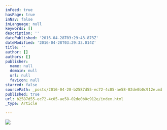 ```yaml
---
inFeed: true
hasPage: true
inNav: false
inLanguage: null
keywords: []
description: ''
datePublished: '2016-04-28T03:29:43.873Z'
dateModified: '2016-04-28T03:29:33.014Z'
title: ''
author: []
authors: []
publisher:
  name: null
  domain: null
  url: null
  favicon: null
starred: false
sourcePath: _posts/2016-04-28-b2587d55-ec72-4c05-ae58-02de0b0c912e.md
published: true
url: b2587d55-ec72-4c05-ae58-02de0b0c912e/index.html
_type: Article

---
```

![](https://the-grid-user-content.s3-us-west-2.amazonaws.com/43264351-aeef-4540-aa8a-7e0689bf7b65.png)